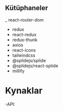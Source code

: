 ## Kütüphaneler

\_ react-router-dom

- redux
- react-redux
- redux-thunk
- axios
- react-icons
- tailwindcss
- @splidejs/splide
- @splidejs/react-splide
- millify

# Kynaklar

-API:

